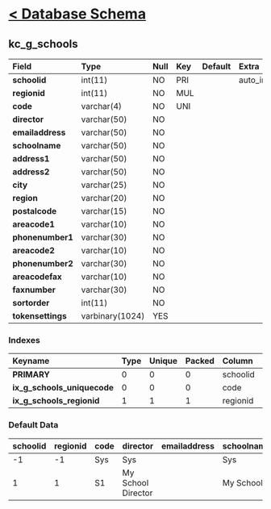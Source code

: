 # [< Database Schema](DatabaseSchema.md) #

## kc\_g\_schools ##
| **Field** | Type | Null | Key | Default | Extra | Comment |
|:----------|:-----|:-----|:----|:--------|:------|:--------|
| **schoolid** | int(11) | NO   | PRI |         | auto\_increment |         |
| **regionid** | int(11) | NO   | MUL |         |       |         |
| **code**  | varchar(4) | NO   | UNI |         |       |         |
| **director** | varchar(50) | NO   |     |         |       |         |
| **emailaddress** | varchar(50) | NO   |     |         |       |         |
| **schoolname** | varchar(50) | NO   |     |         |       |         |
| **address1** | varchar(50) | NO   |     |         |       |         |
| **address2** | varchar(50) | NO   |     |         |       |         |
| **city**  | varchar(25) | NO   |     |         |       |         |
| **region** | varchar(20) | NO   |     |         |       |         |
| **postalcode** | varchar(15) | NO   |     |         |       |         |
| **areacode1** | varchar(10) | NO   |     |         |       |         |
| **phonenumber1** | varchar(30) | NO   |     |         |       |         |
| **areacode2** | varchar(10) | NO   |     |         |       |         |
| **phonenumber2** | varchar(30) | NO   |     |         |       |         |
| **areacodefax** | varchar(10) | NO   |     |         |       |         |
| **faxnumber** | varchar(30) | NO   |     |         |       |         |
| **sortorder** | int(11) | NO   |     |         |       |         |
| **tokensettings** | varbinary(1024) | YES  |     |         |       |         |


### Indexes ###
| **Keyname** | Type | Unique | Packed | Column | Seq | Cardinality | Collation | Null | Comment |
|:------------|:-----|:-------|:-------|:-------|:----|:------------|:----------|:-----|:--------|
| **PRIMARY** | 0    | 0      | 0      | schoolid | 1   | 2           | A         | 0    | 0       |
| **ix\_g\_schools\_uniquecode** | 0    | 0      | 0      | code   | 1   | 2           | A         | 0    | 0       |
| **ix\_g\_schools\_regionid** | 1    | 1      | 1      | regionid | 1   |             | A         | 1    | 1       |


### Default Data ###
| schoolid | regionid | code | director | emailaddress | schoolname | address1 | address2 | city | region | postalcode | areacode1 | phonenumber1 | areacode2 | phonenumber2 | areacodefax | faxnumber | sortorder | tokensettings |
|:---------|:---------|:-----|:---------|:-------------|:-----------|:---------|:---------|:-----|:-------|:-----------|:----------|:-------------|:----------|:-------------|:------------|:----------|:----------|:--------------|
| -1       | -1       | Sys  | Sys      |              | Sys        |          |          |      |        |            |           |              |           |              |             |           | 0         |               |
| 1        | 1        | S1   | My School Director |              | My School  |          |          |      |        |            |           |              |           |              |             |           | 0         |               |